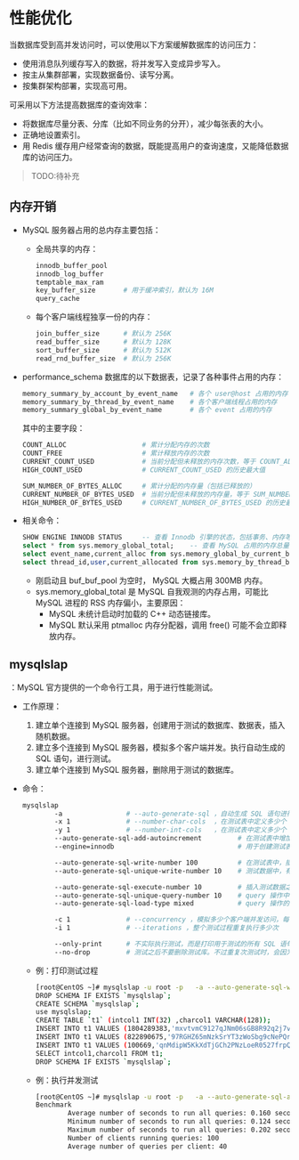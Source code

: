 # 性能优化

当数据库受到高并发访问时，可以使用以下方案缓解数据库的访问压力：
- 使用消息队列缓存写入的数据，将并发写入变成异步写入。
- 按主从集群部署，实现数据备份、读写分离。
- 按集群架构部署，实现高可用。

可采用以下方法提高数据库的查询效率：
- 将数据库尽量分表、分库（比如不同业务的分开），减少每张表的大小。
- 正确地设置索引。
- 用 Redis 缓存用户经常查询的数据，既能提高用户的查询速度，又能降低数据库的访问压力。


> TODO:待补充

<!--
当数据库出现读写速度慢等性能问题时，先检查是否是客户端采取了低效的操作方式。优化客户端的业务代码，效果可能远大于优化数据库。
 -->


## 内存开销

- MySQL 服务器占用的总内存主要包括：
  - 全局共享的内存：
    ```sh
    innodb_buffer_pool
    innodb_log_buffer
    temptable_max_ram
    key_buffer_size       # 用于缓冲索引，默认为 16M
    query_cache
    ```
  - 每个客户端线程独享一份的内存：
    ```sh
    join_buffer_size      # 默认为 256K
    read_buffer_size      # 默认为 128K
    sort_buffer_size      # 默认为 512K
    read_rnd_buffer_size  # 默认为 256K
    ```

- performance_schema 数据库的以下数据表，记录了各种事件占用的内存：
  ```sh
  memory_summary_by_account_by_event_name   # 各个 user@host 占用的内存
  memory_summary_by_thread_by_event_name    # 各个客户端线程占用的内存
  memory_summary_global_by_event_name       # 各个 event 占用的内存
  ```
  其中的主要字段：
  ```sh
  COUNT_ALLOC                   # 累计分配内存的次数
  COUNT_FREE                    # 累计释放内存的次数
  CURRENT_COUNT_USED            # 当前分配但未释放的内存次数，等于 COUNT_ALLOC - COUNT_FREE
  HIGH_COUNT_USED               # CURRENT_COUNT_USED 的历史最大值

  SUM_NUMBER_OF_BYTES_ALLOC     # 累计分配的内存量（包括已释放的）
  CURRENT_NUMBER_OF_BYTES_USED  # 当前分配但未释放的内存量，等于 SUM_NUMBER_OF_BYTES_ALLOC - SUM_NUMBER_OF_BYTES_FREE
  HIGH_NUMBER_OF_BYTES_USED     # CURRENT_NUMBER_OF_BYTES_USED 的历史最大值
  ```

- 相关命令：
  ```sql
  SHOW ENGINE INNODB STATUS     -- 查看 Innodb 引擎的状态，包括事务、内存等
  select * from sys.memory_global_total;    -- 查看 MySQL 占用的内存总量
  select event_name,current_alloc from sys.memory_global_by_current_bytes limit 10; -- 查看各种事件占用的内存
  select thread_id,user,current_allocated from sys.memory_by_thread_by_current_bytes limit 10;  -- 查看各个客户端占用的内存
  ```
  - 刚启动且 buf_buf_pool 为空时， MySQL 大概占用 300MB 内存。
  - sys.memory_global_total 是 MySQL 自我观测的内存占用，可能比 MySQL 进程的 RSS 内存偏小，主要原因：
    - MySQL 未统计启动时加载的 C++ 动态链接库。
    - MySQL 默认采用 ptmalloc 内存分配器，调用 free() 可能不会立即释放内存。

## mysqlslap

：MySQL 官方提供的一个命令行工具，用于进行性能测试。

- 工作原理：
  1. 建立单个连接到 MySQL 服务器，创建用于测试的数据库、数据表，插入随机数据。
  2. 建立多个连接到 MySQL 服务器，模拟多个客户端并发。执行自动生成的 SQL 语句，进行测试。
  3. 建立单个连接到 MySQL 服务器，删除用于测试的数据库。

- 命令：
  ```sh
  mysqlslap
          -a                # --auto-generate-sql ，自动生成 SQL 语句进行测试
          -x 1              # --number-char-cols  ，在测试表中定义多少个 int(32) 类型的字段
          -y 1              # --number-int-cols   ，在测试表中定义多少个 varchar(128) 类型的字段
          --auto-generate-sql-add-autoincrement         # 在测试表中增加一个 autoincrement 的主键字段，默认不启用
          --engine=innodb                               # 用于创建测试表的引擎

          --auto-generate-sql-write-number 100          # 在测试表中，插入 n-1 行测试数据
          --auto-generate-sql-unique-write-number 10    # 测试数据中，有多少行是不重复的

          --auto-generate-sql-execute-number 10         # 插入测试数据之后，执行多少个 query 操作
          --auto-generate-sql-unique-query-number 10    # query 操作中，有多少个是不重复的
          --auto-generate-sql-load-type mixed           # query 操作的类型，可以是 read（即 SELECT 语句）、write（即 INSERT 语句）、mixed（read、write 各占一半）、key（读取主键）、update（修改主键），默认为 mixed

          -c 1              # --concurrency ，模拟多少个客户端并发访问，每个客户端都会将上述测试执行一次
          -i 1              # --iterations ，整个测试过程重复执行多少次

          --only-print      # 不实际执行测试，而是打印用于测试的所有 SQL 语句
          --no-drop         # 测试之后不要删除测试库。不过重复次测试时，会因为测试库已存在而报错
  ```
  - 例：打印测试过程
    ```sh
    [root@CentOS ~]# mysqlslap -u root -p   -a --auto-generate-sql-write-number 3  --auto-generate-sql-execute-number 2 --only-print
    DROP SCHEMA IF EXISTS `mysqlslap`;
    CREATE SCHEMA `mysqlslap`;                                      # 创建测试数据库
    use mysqlslap;
    CREATE TABLE `t1` (intcol1 INT(32) ,charcol1 VARCHAR(128));     # 创建测试数据表
    INSERT INTO t1 VALUES (1804289383,'mxvtvmC9127qJNm06sGB8R92q2j7vTiiITRDGXM9ZLzkdekbWtmXKwZ2qG1llkRw5m9DHOFilEREk3q7oce8O3BEJC0woJsm6uzFAEynLH2xCsw1KQ1lT4zg9rdxBL');  # 插入测试数据
    INSERT INTO t1 VALUES (822890675,'97RGHZ65mNzkSrYT3zWoSbg9cNePQr1bzSk81qDgE4Oanw3rnPfGsBHSbnu1evTdFDe83ro9w4jjteQg4yoo9xHck3WNqzs54W5zEm92ikdRF48B2oz3m8gMBAl11W');   # 插入测试数据
    INSERT INTO t1 VALUES (100669,'qnMdipW5KkXdTjGCh2PNzLoeR0527frpQDQ8uw67Ydk1K06uuNHtkxYBxT5w8plb2BbpzhwYBgPNYX9RmICWGkZD6fAESvhMzH3yqzMtXoH4BQNylbK1CmEIPGYlC6');      # 执行 query
    SELECT intcol1,charcol1 FROM t1;                                                                                                                                      # 执行 query
    DROP SCHEMA IF EXISTS `mysqlslap`;
    ```
  - 例：执行并发测试
    ```sh
    [root@CentOS ~]# mysqlslap -u root -p   -a --auto-generate-sql-add-autoincrement  --auto-generate-sql-execute-number 40 -c 100 -i 10
    Benchmark
            Average number of seconds to run all queries: 0.160 seconds
            Minimum number of seconds to run all queries: 0.124 seconds
            Maximum number of seconds to run all queries: 0.202 seconds
            Number of clients running queries: 100
            Average number of queries per client: 40
    ```
